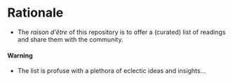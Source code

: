 # Rationale
* The _raison d'être_ of this repository is to offer a (curated) list of readings and share them with the community. 

#### Warning
* The list is profuse with a plethora of eclectic ideas and insights...
